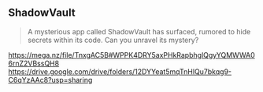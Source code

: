 ## ShadowVault

>A mysterious app called ShadowVault has surfaced, rumored to hide secrets within its code. Can you unravel its mystery?

https://mega.nz/file/TnxgAC5B#WPPK4DRY5axPHkRapbhglQgyYQMWWA06rnZ2VBssQH8
https://drive.google.com/drive/folders/12DYYeat5mqTnHlQu7bkqg9-C6qYzAAc8?usp=sharing